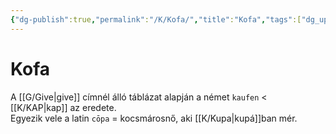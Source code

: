 ```yaml
---
{"dg-publish":true,"permalink":"/K/Kofa/","title":"Kofa","tags":["dg_uploaded"],"created":"2023-11-05T02:42","updated":"2023-11-14T06:25"}
---
```



# Kofa

A [[G/Give\|give]] címnél álló táblázat alapján a német `kaufen` < [[K/KAP\|kap]] az eredete.  
Egyezik vele a latin `cōpa` = kocsmárosnő, aki [[K/Kupa\|kupá]]ban mér.  